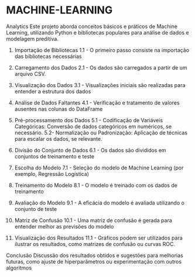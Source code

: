 # MACHINE-LEARNING
Analytics
Este projeto aborda conceitos básicos e práticos de Machine Learning, utilizando Python e bibliotecas populares para análise de dados e modelagem preditiva.

1. Importação de Bibliotecas
1.1 - O primeiro passo consiste na importação das bibliotecas necessárias

2. Carregamento dos Dados
2.1 - Os dados são carregados a partir de um arquivo CSV.

3. Visualização dos Dados
3.1 - Visualizações iniciais são realizadas para entender a estrutura dos dados

4. Análise de Dados Faltantes
4.1 - Verificação e tratamento de valores ausentes nas colunas do DataFrame

5. Pré-processamento dos Dados
5.1 - Codificação de Variáveis Categóricas: Conversão de dados categóricos em numéricos, se necessário.
5.2- Normalização ou Padronização: Aplicação de técnicas para escalar os dados, se relevante.

6. Divisão do Conjunto de Dados
6.1 - Os dados são divididos em conjuntos de treinamento e teste

7. Escolha do Modelo
7.1 - Seleção do modelo de Machine Learning (por exemplo, Regressão Logística)

8. Treinamento do Modelo
8.1 - O modelo é treinado com os dados de treinamento

9. Avaliação do Modelo
9.1 - A eficácia do modelo é avaliada utilizando o conjunto de teste

10. Matriz de Confusão
10.1 - Uma matriz de confusão é gerada para entender melhor as previsões do modelo

11. Visualização dos Resultados
11.1 - Gráficos podem ser utilizados para ilustrar os resultados, como matrizes de confusão ou curvas ROC.

Conclusão
 Discussão dos resultados obtidos e sugestões para melhorias futuras, como ajuste de hiperparâmetros ou experimentação com outros algoritmos
